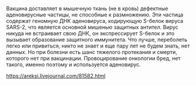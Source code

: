 Вакцина доставляет в мышечную ткань (не в кровь) дефектные аденовирусные частицы, не способные к размножению. Эти частица содержат геномную ДНК аденовируса, кодирующую S-белок вируса SARS-2, что является основной мишенью защитных антител. Вирус никуда не встраивает свою ДНК, он экспрессирует S-белок и это вызывает образование защитного иммунитета. Что лучше, переболеть легко или привиться, никто не знает и еще пару лет не будем знать, нет данных. Но при болезни есть шанс тяжелого протекания и смерти, которого нет при вакцинации. Провоцирование онкологии бред, нет такого, именно поэтому и используется аденовирус.

https://areksi.livejournal.com/81582.html